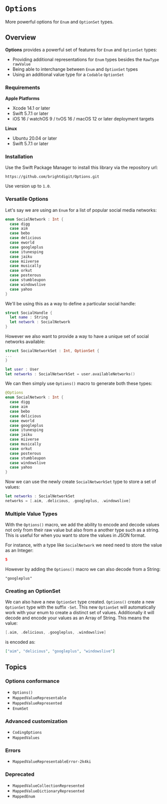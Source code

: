 # ``Options``

More powerful options for `Enum` and `OptionSet` types.

## Overview

**Options** provides a powerful set of features for `Enum` and `OptionSet` types:

- Providing additional representations for `Enum` types besides the `RawType rawValue` 
- Being able to interchange between `Enum` and `OptionSet` types
- Using an additional value type for a `Codable` `OptionSet`

### Requirements 

**Apple Platforms**

- Xcode 14.1 or later
- Swift 5.7.1 or later
- iOS 16 / watchOS 9 / tvOS 16 / macOS 12 or later deployment targets

**Linux**

- Ubuntu 20.04 or later
- Swift 5.7.1 or later

### Installation

Use the Swift Package Manager to install this library via the repository url:

```
https://github.com/brightdigit/Options.git
```

Use version up to `1.0`.

### Versatile Options

Let's say we are using an `Enum` for a list of popular social media networks:

```swift
enum SocialNetwork : Int {
  case digg
  case aim
  case bebo
  case delicious
  case eworld
  case googleplus
  case itunesping
  case jaiku
  case miiverse
  case musically
  case orkut
  case posterous
  case stumbleupon
  case windowslive
  case yahoo
}
```

We'll be using this as a way to define a particular social handle:

```swift
struct SocialHandle {
  let name : String
  let network : SocialNetwork
}
```

However we also want to provide a way to have a unique set of social networks available:

```swift
struct SocialNetworkSet : Int, OptionSet {
...
}

let user : User
let networks : SocialNetworkSet = user.availableNetworks()
```

We can then simply use ``Options()`` macro to generate both these types:

```swift
@Options
enum SocialNetwork : Int {
  case digg
  case aim
  case bebo
  case delicious
  case eworld
  case googleplus
  case itunesping
  case jaiku
  case miiverse
  case musically
  case orkut
  case posterous
  case stumbleupon
  case windowslive
  case yahoo
}
```

Now we can use the newly create `SocialNetworkSet` type to store a set of values:

```swift
let networks : SocialNetworkSet
networks = [.aim, .delicious, .googleplus, .windowslive]
```

### Multiple Value Types

With the ``Options()`` macro, we add the ability to encode and decode values not only from their raw value but also from a another type such as a string. This is useful for when you want to store the values in JSON format.

For instance, with a type like `SocialNetwork` we need need to store the value as an Integer:

```json
5
```

However by adding the ``Options()`` macro we can also decode from a String:

```
"googleplus"
```

### Creating an OptionSet

We can also have a new `OptionSet` type created. ``Options()`` create a new `OptionSet` type with the suffix `-Set`. This new `OptionSet` will automatically work with your enum to create a distinct set of values. Additionally it will decode and encode your values as an Array of String. This means the value:

```swift
[.aim, .delicious, .googleplus, .windowslive]
```

is encoded as:

```json
["aim", "delicious", "googleplus", "windowslive"]
```

## Topics

### Options conformance

- ``Options()``
- ``MappedValueRepresentable``
- ``MappedValueRepresented``
- ``EnumSet``

### Advanced customization

- ``CodingOptions``
- ``MappedValues``

### Errors

- ``MappedValueRepresentableError-2k4ki``

### Deprecated 

- ``MappedValueCollectionRepresented``
- ``MappedValueDictionaryRepresented``
- ``MappedEnum``
